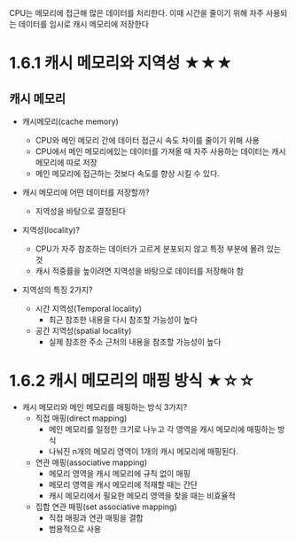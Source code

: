 CPU는 메모리에 접근해 많은 데이터를 처리한다. 이때 시간을 줄이기 위해 자주 사용되는 데이터를 임시로 캐시 메모리에 저장한다

# 1.6.1 캐시 메모리와 지역성 ★★★
## 캐시 메모리 
- 캐시메모리(cache memory)  
	- CPU와 메인 메모리 간에 데이터 접근시 속도 차이를 줄이기 위해 사용
	- CPU에서 메인 메모리에있는 데이터를 가져올 때 자주 사용하는 데이터는 캐시 메모리에 따로 저장
	- 메인 메모리에 접근하는 것보다 속도를 향상 시킬 수 있다.

- 캐시 메모리에 어떤 데이터를 저장할까?
	- 지역성을 바탕으로 결정된다

- 지역성(locality)?
	- CPU가 자주 참조하는 데이터가 고르게 분포되지 않고 특정 부분에 몰려 있는 것
	- 캐시 적중률을 높이려면 지역성을 바탕으로 데이터를 저장해야 함

- 지역성의 특징 2가지?
	- 시간 지역성(Temporal locality)
		- 최근 참조한 내용을 다시 참조할 가능성이 높다
	- 공간 지역성(spatial locality)
		- 실제 참조한 주소 근처의 내용을 참조할 가능성이 높다
# 1.6.2 캐시 메모리의 매핑 방식 ★☆☆

- 캐시 메모리와 메인 메모리를 매핑하는 방식 3가지?
	- 직접 매핑(direct mapping)
		- 메인 메모리를 일정한 크기로 나누고 각 영역을 캐시 메모리에 매핑하는 방식
		- 나눠진 n개의 메모리 영역이 1개의 캐시 메모리에 매핑된다.
	- 연관 매핑(associative mapping)
		- 메모리 영역을 캐시 메모리에 규칙 없이 매핑
		- 메모리 영역을 캐시 메모리에 적재할 때는 간단
		- 캐시 메모리에서 필요한 메모리 영역을 찾을 때는 비효율적
	- 집합 연관 매핑(set associative mapping)
		- 직접 매핑과 연관 매핑을 결합
		- 범용적으로 사용